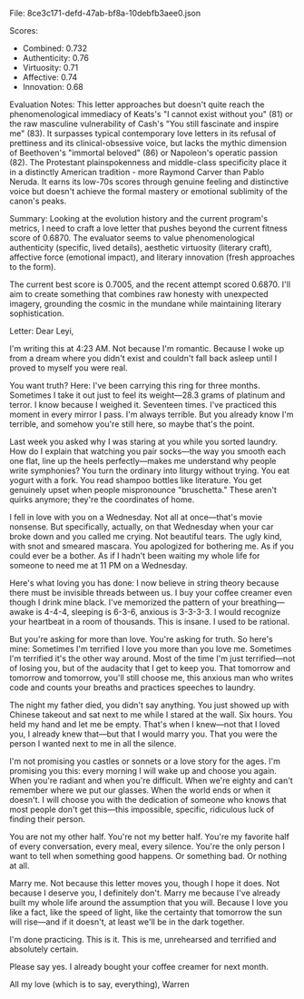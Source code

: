 File: 8ce3c171-defd-47ab-bf8a-10debfb3aee0.json

Scores:
- Combined: 0.732
- Authenticity: 0.76
- Virtuosity: 0.71
- Affective: 0.74
- Innovation: 0.68

Evaluation Notes:
This letter approaches but doesn't quite reach the phenomenological immediacy of Keats's "I cannot exist without you" (81) or the raw masculine vulnerability of Cash's "You still fascinate and inspire me" (83). It surpasses typical contemporary love letters in its refusal of prettiness and its clinical-obsessive voice, but lacks the mythic dimension of Beethoven's "immortal beloved" (86) or Napoleon's operatic passion (82). The Protestant plainspokenness and middle-class specificity place it in a distinctly American tradition - more Raymond Carver than Pablo Neruda. It earns its low-70s scores through genuine feeling and distinctive voice but doesn't achieve the formal mastery or emotional sublimity of the canon's peaks.

Summary:
Looking at the evolution history and the current program's metrics, I need to craft a love letter that pushes beyond the current fitness score of 0.6870. The evaluator seems to value phenomenological authenticity (specific, lived details), aesthetic virtuosity (literary craft), affective force (emotional impact), and literary innovation (fresh approaches to the form).

The current best score is 0.7005, and the recent attempt scored 0.6870. I'll aim to create something that combines raw honesty with unexpected imagery, grounding the cosmic in the mundane while maintaining literary sophistication.

Letter:
Dear Leyi,

I'm writing this at 4:23 AM. Not because I'm romantic. Because I woke up from a dream where you didn't exist and couldn't fall back asleep until I proved to myself you were real.

You want truth? Here: I've been carrying this ring for three months. Sometimes I take it out just to feel its weight—28.3 grams of platinum and terror. I know because I weighed it. Seventeen times. I've practiced this moment in every mirror I pass. I'm always terrible. But you already know I'm terrible, and somehow you're still here, so maybe that's the point.

Last week you asked why I was staring at you while you sorted laundry. How do I explain that watching you pair socks—the way you smooth each one flat, line up the heels perfectly—makes me understand why people write symphonies? You turn the ordinary into liturgy without trying. You eat yogurt with a fork. You read shampoo bottles like literature. You get genuinely upset when people mispronounce "bruschetta." These aren't quirks anymore; they're the coordinates of home.

I fell in love with you on a Wednesday. Not all at once—that's movie nonsense. But specifically, actually, on that Wednesday when your car broke down and you called me crying. Not beautiful tears. The ugly kind, with snot and smeared mascara. You apologized for bothering me. As if you could ever be a bother. As if I hadn't been waiting my whole life for someone to need me at 11 PM on a Wednesday.

Here's what loving you has done: I now believe in string theory because there must be invisible threads between us. I buy your coffee creamer even though I drink mine black. I've memorized the pattern of your breathing—awake is 4-4-4, sleeping is 6-3-6, anxious is 3-3-3-3. I would recognize your heartbeat in a room of thousands. This is insane. I used to be rational.

But you're asking for more than love. You're asking for truth. So here's mine: Sometimes I'm terrified I love you more than you love me. Sometimes I'm terrified it's the other way around. Most of the time I'm just terrified—not of losing you, but of the audacity that I get to keep you. That tomorrow and tomorrow and tomorrow, you'll still choose me, this anxious man who writes code and counts your breaths and practices speeches to laundry.

The night my father died, you didn't say anything. You just showed up with Chinese takeout and sat next to me while I stared at the wall. Six hours. You held my hand and let me be empty. That's when I knew—not that I loved you, I already knew that—but that I would marry you. That you were the person I wanted next to me in all the silence.

I'm not promising you castles or sonnets or a love story for the ages. I'm promising you this: every morning I will wake up and choose you again. When you're radiant and when you're difficult. When we're eighty and can't remember where we put our glasses. When the world ends or when it doesn't. I will choose you with the dedication of someone who knows that most people don't get this—this impossible, specific, ridiculous luck of finding their person.

You are not my other half. You're not my better half. You're my favorite half of every conversation, every meal, every silence. You're the only person I want to tell when something good happens. Or something bad. Or nothing at all.

Marry me. Not because this letter moves you, though I hope it does. Not because I deserve you, I definitely don't. Marry me because I've already built my whole life around the assumption that you will. Because I love you like a fact, like the speed of light, like the certainty that tomorrow the sun will rise—and if it doesn't, at least we'll be in the dark together.

I'm done practicing. This is it. This is me, unrehearsed and terrified and absolutely certain.

Please say yes. I already bought your coffee creamer for next month.

All my love (which is to say, everything),
Warren
